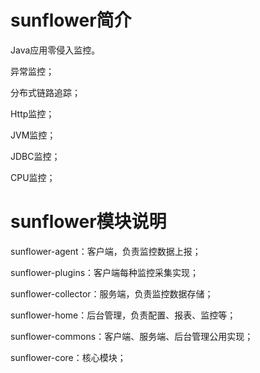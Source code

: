 # sunflower简介

Java应用零侵入监控。

异常监控；

分布式链路追踪；

Http监控；

JVM监控；

JDBC监控；

CPU监控；

# sunflower模块说明

sunflower-agent：客户端，负责监控数据上报；

sunflower-plugins：客户端每种监控采集实现；

sunflower-collector：服务端，负责监控数据存储；

sunflower-home：后台管理，负责配置、报表、监控等；

sunflower-commons：客户端、服务端、后台管理公用实现；

sunflower-core：核心模块；

